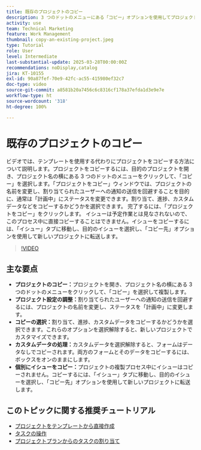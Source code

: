 ```yaml
---
title: 既存のプロジェクトのコピー
description: 3 つのドットのメニューにある「コピー」オプションを使用してプロジェクトを簡単に複製し、名前を変更してステータスを「計画中」に設定し、カスタムデータとフォームをコピーし、「イシュー」タブからイシューを個別に転送して調整されたプロジェクト設定を行うことができます。
activity: use
team: Technical Marketing
feature: Work Management
thumbnail: copy-an-existing-project.jpeg
type: Tutorial
role: User
level: Intermediate
last-substantial-update: 2025-03-28T00:00:00Z
recommendations: noDisplay,catalog
jira: KT-10155
exl-id: 90a87fef-70e9-42fc-ac55-415980ef32c7
doc-type: video
source-git-commit: a8581b20a7456c6c8316cf178a37efda1d3e9e7e
workflow-type: ht
source-wordcount: '318'
ht-degree: 100%

---
```


# 既存のプロジェクトのコピー

ビデオでは、テンプレートを使用する代わりにプロジェクトをコピーする方法について説明します。プロジェクトをコピーするには、目的のプロジェクトを開き、プロジェクト名の横にある 3 つのドットのメニューをクリックして、「コピー」を選択します。「プロジェクトをコピー」ウィンドウでは、プロジェクトの名前を変更し、割り当てられたユーザーへの通知の送信を回避することを目的に、通常は「計画中」にステータスを変更できます。割り当て、進捗、カスタムデータなどをコピーするかどうかを選択できます。
完了するには、「プロジェクトをコピー」をクリックします。
イシューは予定作業とは見なされないので、このプロセス中に直接コピーすることはできません。イシューをコピーするには、「イシュー」タブに移動し、目的のイシューを選択し、「コピー先」オプションを使用して新しいプロジェクトに転送します。


>[!VIDEO](https://video.tv.adobe.com/v/3456039/?quality=12&learn=on&enablevpops&captions=jpn)

## 主な要点

* **プロジェクトのコピー：**&#x200B;プロジェクトを開き、プロジェクト名の横にある 3 つのドットのメニューをクリックして、「コピー」を選択して複製します。
* **プロジェクト設定の調整：**&#x200B;割り当てられたユーザーへの通知の送信を回避するには、プロジェクトの名前を変更し、ステータスを「計画中」に変更します。
* **コピーの選択：**&#x200B;割り当て、進捗、カスタムデータをコピーするかどうかを選択できます。これらのオプションを選択解除すると、新しいプロジェクトでカスタマイズできます。
* **カスタムデータの処理：**&#x200B;カスタムデータを選択解除すると、フォームはデータなしでコピーされます。両方のフォームとそのデータをコピーするには、ボックスをオンのままにします。
* **個別にイシューをコピー：**&#x200B;プロジェクトの複製プロセス中にイシューはコピーされません。コピーするには、「イシュー」タブに移動し、目的のイシューを選択し、「コピー先」オプションを使用して新しいプロジェクトに転送します。


## このトピックに関する推奨チュートリアル

* [プロジェクトをテンプレートから直接作成](/help/manage-work/create-and-manage-project-templates/create-a-project-directly-from-a-template.md)
* [タスクの操作](/help/manage-work/tasks/work-with-tasks.md)
* [プロジェクトプランからのタスクの割り当て](/help/manage-work/tasks/assign-tasks-from-the-project-plan.md)
